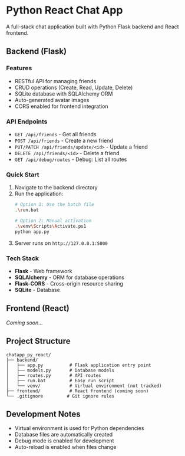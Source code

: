 # Python React Chat App

A full-stack chat application built with Python Flask backend and React frontend.

## Backend (Flask)

### Features
- RESTful API for managing friends
- CRUD operations (Create, Read, Update, Delete)
- SQLite database with SQLAlchemy ORM
- Auto-generated avatar images
- CORS enabled for frontend integration

### API Endpoints
- `GET /api/friends` - Get all friends
- `POST /api/friends` - Create a new friend
- `PUT/PATCH /api/friends/update/<id>` - Update a friend
- `DELETE /api/friends/<id>` - Delete a friend
- `GET /api/debug/routes` - Debug: List all routes

### Quick Start
1. Navigate to the backend directory
2. Run the application:
   ```bash
   # Option 1: Use the batch file
   .\run.bat
   
   # Option 2: Manual activation
   .\venv\Scripts\Activate.ps1
   python app.py
   ```
3. Server runs on `http://127.0.0.1:5000`

### Tech Stack
- **Flask** - Web framework
- **SQLAlchemy** - ORM for database operations
- **Flask-CORS** - Cross-origin resource sharing
- **SQLite** - Database

## Frontend (React)
*Coming soon...*

## Project Structure
```
chatapp_py_react/
├── backend/
│   ├── app.py          # Flask application entry point
│   ├── models.py       # Database models
│   ├── routes.py       # API routes
│   ├── run.bat         # Easy run script
│   └── venv/           # Virtual environment (not tracked)
├── frontend/           # React frontend (coming soon)
└── .gitignore         # Git ignore rules
```

## Development Notes
- Virtual environment is used for Python dependencies
- Database files are automatically created
- Debug mode is enabled for development
- Auto-reload is enabled when files change
